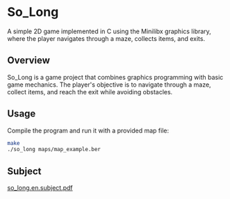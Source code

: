 # So_Long

A simple 2D game implemented in C using the Minilibx graphics library, where the player navigates through a maze, collects items, and exits.

## Overview

So_Long is a game project that combines graphics programming with basic game mechanics. The player's objective is to navigate through a maze, collect items, and reach the exit while avoiding obstacles.

## Usage

Compile the program and run it with a provided map file:

```bash
make
./so_long maps/map_example.ber
```

## Subject 

[so_long.en.subject.pdf](https://github.com/AK7iwi/So_long/files/14182616/so_long.en.subject.pdf)





